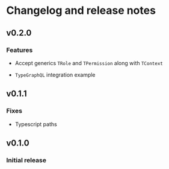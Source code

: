 # Changelog and release notes

## v0.2.0

### Features

- Accept generics `TRole` and `TPermission` along with `TContext`

- `TypeGraphQL` integration example

## v0.1.1

### Fixes

- Typescript paths

## v0.1.0

### Initial release
